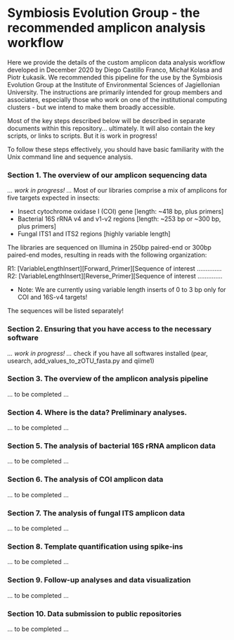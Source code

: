 # Symbiosis Evolution Group - the recommended amplicon analysis workflow
Here we provide the details of the custom amplicon data analysis workflow developed in December 2020 by Diego Castillo Franco, Michał Kolasa and Piotr Łukasik.
We recommended this pipeline for the use by the Symbiosis Evolution Group at the Institute of Environmental Sciences of Jagiellonian University.
The instructions are primarily intended for group members and associates, especially those who work on one of the institutional computing clusters - but we intend to make them broadly accessible.

Most of the key steps described below will be described in separate documents within this repository... ultimately. It will also contain the key scripts, or links to scripts. But it is work in progress!

To follow these steps effectively, you should have basic familiarity with the Unix command line and sequence analysis.



### Section 1. The overview of our amplicon sequencing data
_... work in progress! ..._
Most of our libraries comprise a mix of amplicons for five targets expected in insects:
* Insect cytochrome oxidase I (COI) gene [length: ~418 bp, plus primers]
* Bacterial 16S rRNA v4 and v1-v2 regions [length: ~253 bp or ~300 bp, plus primers]
* Fungal ITS1 and ITS2 regions [highly variable length]

The libraries are sequenced on Illumina in 250bp paired-end or 300bp paired-end modes, resulting in reads with the following organization:

R1: [VariableLengthInsert][Forward_Primer][Sequence of interest ..............
R2: [VariableLengthInsert][Reverse_Primer][Sequence of interest ..............
   * Note: We are currently using variable length inserts of 0 to 3 bp only for COI and 16S-v4 targets!

The sequences will be listed separately!


### Section 2. Ensuring that you have access to the necessary software
_... work in progress! ..._
check if you have all softwares installed (pear, usearch, add_values_to_zOTU_fasta.py and qiime1)

### Section 3. The overview of the amplicon analysis pipeline
... to be completed ...


### Section 4. Where is the data? Preliminary analyses.
... to be completed ...


### Section 5. The analysis of bacterial 16S rRNA amplicon data
... to be completed ...


### Section 6. The analysis of COI amplicon data
... to be completed ...


### Section 7. The analysis of fungal ITS amplicon data
... to be completed ...


### Section 8. Template quantification using spike-ins
... to be completed ...


### Section 9. Follow-up analyses and data visualization
... to be completed ...


### Section 10. Data submission to public repositories
... to be completed ...

